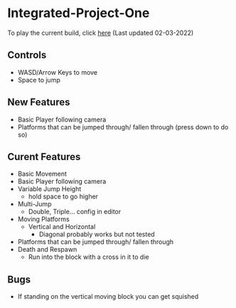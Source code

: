 # Integrated-Project-One
 
To play the current build, click [here](https://CynicalMouse.github.io/Integrated-Project-One/Builds/02-03-2022/index.html) (Last updated 02-03-2022)
## Controls
- WASD/Arrow Keys to move
- Space to jump
  
## New Features  
- Basic Player following camera  
- Platforms that can be jumped through/ fallen through (press down to do so)  
## Curent Features  
- Basic Movement  
- Basic Player following camera  
- Variable Jump Height 
  - hold space to go higher  
- Multi-Jump 
  - Double, Triple... config in editor  
- Moving Platforms 
  - Vertical and Horizontal 
    - Diagonal probably works but not tested  
- Platforms that can be jumped through/ fallen through  
- Death and Respawn  
  - Run into the block with a cross in it to die

## Bugs
- If standing on the vertical moving block you can get squished 
